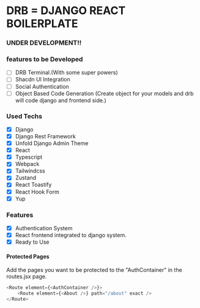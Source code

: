 # DRB = DJANGO REACT BOILERPLATE

### UNDER DEVELOPMENT!!

### features to be Developed
- [ ] DRB Terminal.(With some super powers)
- [ ] Shacdn UI Integration
- [ ] Social Authentication
- [ ] Object Based Code Generation (Create object for your models and drb will code django and frontend side.)

### Used Techs
- [x] Django
- [x] Django Rest Framework
- [x] Unfold Django Admin Theme
- [x] React
- [x] Typescript
- [x] Webpack
- [x] Tailwindcss
- [x] Zustand
- [x] React Toastify
- [x] React Hook Form
- [x] Yup

### Features
- [x] Authentication System
- [x] React frontend integrated to django system.
- [x] Ready to Use

#### Protected Pages
Add the pages you want to be protected to the "AuthContainer" in the routes.jsx page.
```js
<Route element={<AuthContainer />}>
    <Route element={<About />} path="/about" exact />
</Route>
```